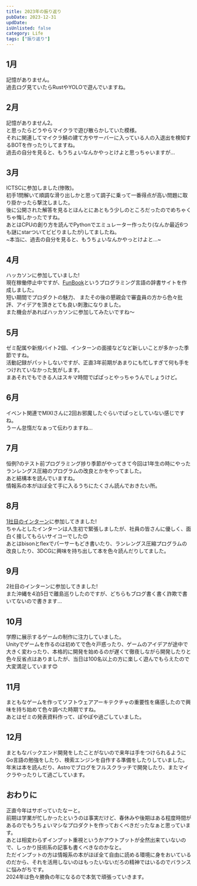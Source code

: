 ```yaml
---
title: 2023年の振り返り
pubDate: 2023-12-31
updDate: 
isUnlisted: false
category: Life
tags: ["振り返り"]
---
```


## 1月

記憶がありません。  
過去ログ見ていたらRustやYOLOで遊んでいますね。  

## 2月

記憶がありません2。  
と思ったらどうやらマイクラで遊び散らかしていた模様。  
それに関連してマイクラ鯖の建て方やサーバーに入っている人の入退出を検知するBOTを作ったりしてますね。  
過去の自分を見ると、もうちょいなんかやっとけよと思っちゃいますが…  

## 3月

ICTSCに参加しました(惨敗)。  
初手1問解いて順調な滑り出しかと思って調子に乗って一番得点が高い問題に取り掛かったら撃沈しました。  
後に公開された解答を見るとほんとにあともう少しのところだったのでめちゃくちゃ悔しかったですね。  
あとはCPUの創り方を読んでPythonでエミュレーター作ったり(なんか最近6つも謎にstarついてビビりましたが)してましたね。  
~本当に、過去の自分を見ると、もうちょいなんかやっとけよと…~

## 4月

ハッカソンに参加していました!  
現在稼働停止中ですが、[FunBook](https://funbook.pages.dev)というプログラミング言語の辞書サイトを作成しました。  
短い期間でプロダクトの魅力、
またその後の懇親会で審査員の方から色々批評、アイデアを頂きとても良い刺激になりました。  
また機会があればハッカソンに参加してみたいですね～  

## 5月

ゼミ配属や新規バイト2個、インターンの面接などなど新しいことが多かった季節ですね。  
活動記録がパットしないですが、正直3年前期があまりにも忙しすぎて何も手をつけれていなかった気がします。  
まあそれでもできる人はスキマ時間でぱぱっとやっちゃうんでしょうけど。  

## 6月

イベント関連でMIXIさんに2回お邪魔したぐらいでぱっとしていない感じですね。  
うーん怠惰だなぁって伝わりますね…  

## 7月

恒例?のテスト前プログラミング捗り季節がやってきて今回は1年生の時にやったランレングス圧縮のプログラムの改良とかをやってました。  
あと結構本を読んでいますね。  
情報系の本がほぼ全て手に入るうちにたくさん読んでおきたい所。  

## 8月

[1社目のインターン](https://yashikota.com/blog/internship-flatt)に参加してきました!  
ちゃんとしたインターンは人生初で緊張しましたが、社員の皆さんに優しく、面白く接してもらいサイコーでした😊  
あとはbisonとflexでパーサーもどき書いたり、ランレングス圧縮プログラムの改良したり、3DCGに興味を持ち出して本を色々読んだりしてました。  

## 9月

2社目のインターンに参加してきました!  
また沖縄を4泊5日で離島巡りしたのですが、どちらもブログ書く書く詐欺で書いてないので書きます…  

## 10月

学際に展示するゲームの制作に注力していました。  
Unityでゲームを作るのは初めてで色々戸惑ったり、ゲームのアイデアが途中で大きく変わったり、本格的に開発を始めるのが遅くて徹夜しながら開発したりと色々反省点はありましたが、当日は100名以上の方に楽しく遊んでもらえたので大変満足しています😊  

## 11月

まともなゲームを作ってソフトウェアアーキテクチャの重要性を痛感したので興味を持ち始めて色々調べた時期ですね。  
あとはゼミの発表資料作って、ぽやぽや過ごしていました。  

## 12月

まともなバックエンド開発をしたことがないので来年は手をつけられるようにGo言語の勉強をしたり、検索エンジンを自作する準備をしたりしていました。  
年末は本を読んだり、Astroでブログをフルスクラッチで開発したり、またマイクラやったりして過ごしています。  

## おわりに

正直今年はサボっていたなーと。  
前期は学業が忙しかったというのは事実だけど、春休みや後期はある程度時間があるのでもうちょいマシなプロダクトを作っておくべきだったなぁと思っています。  
あとは相変わらずインプット重視というかアウトプットが全然出来ていないので、しっかり技術系の記事も書くべきなのかなと。  
ただインプットの方は情報系の本がほぼ全て自由に読める環境に身をおいているのだから、それを活用しないのはもったいないだろの精神ではいるのでバランスに悩みがちです。  
2024年は色々勝負の年になるので本気で頑張っていきます。  

